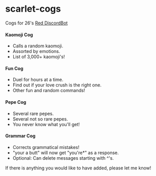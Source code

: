 # scarlet-cogs
Cogs for 26's [Red DiscordBot](https://github.com/Twentysix26/Red-DiscordBot)

#### Kaomoji Cog
* Calls a random kaomoji.
* Assorted by emotions.
* List of 3,000+ kaomoji's!

#### Fun Cog
* Duel for hours at a time.
* Find out if your love crush is the right one.
* Other fun and random commands!

#### Pepe Cog
* Several rare pepes.
* Several not so rare pepes.
* You never know what you'll get!

#### Grammar Cog
* Corrects grammatical mistakes!
* "your a butt" will now get "you're*" as a response.
* Optional: Can delete messages starting with ^'s.

If there is anything you would like to have added, please let me know!
